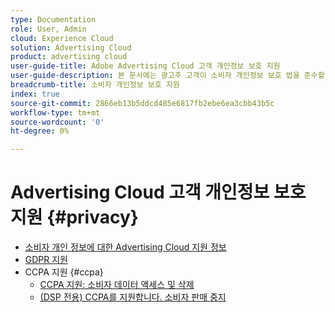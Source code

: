 ```yaml
---
type: Documentation
role: User, Admin
cloud: Experience Cloud
solution: Advertising Cloud
product: advertising cloud
user-guide-title: Adobe Advertising Cloud 고객 개인정보 보호 지원
user-guide-description: 본 문서에는 광고주 고객이 소비자 개인정보 보호 법을 준수할 수 있도록 Advertising Cloud가 제공하는 모든 유형의 보안 및 개인정보 제어 기능에 대해 알아봅니다.
breadcrumb-title: 소비자 개인정보 보호 지원
index: true
source-git-commit: 2866eb13b5ddcd485e6817fb2ebe6ea3cbb43b5c
workflow-type: tm+mt
source-wordcount: '0'
ht-degree: 0%

---
```



# Advertising Cloud 고객 개인정보 보호 지원 {#privacy}

+ [소비자 개인 정보에 대한 Advertising Cloud 지원 정보](/help/privacy/home.md)
+ [GDPR 지원](/help/privacy/ad-cloud-gdpr.md)
+ CCPA 지원 {#ccpa}
   + [CCPA 지원: 소비자 데이터 액세스 및 삭제](/help/privacy/ad-cloud-ccpa-access-delete.md)
   + [(DSP 전용) CCPA를 지원합니다. 소비자 판매 중지](/help/privacy/ad-cloud-ccpa-opt-out-of-sale.md)
